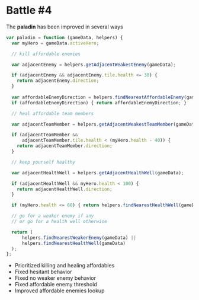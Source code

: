 Battle #4
=========

The **paladin** has been improved in several ways

```js
var paladin = function (gameData, helpers) {
  var myHero = gameData.activeHero;

  // kill affordable enemies

  var adjacentEnemy = helpers.getAdjacentWeakestEnemy(gameData);

  if (adjacentEnemy && adjacentEnemy.tile.health <= 30) {
    return adjacentEnemy.direction;
  }
  
  var affordableEnemyDirection = helpers.findNearestAffordableEnemy(gameData);
  if (affordableEnemyDirection) { return affordableEnemyDirection; }

  // heal affordable team members

  var adjacentTeamMember = helpers.getAdjacentWeakestTeamMember(gameData);

  if (adjacentTeamMember &&
      adjacentTeamMember.tile.health < (myHero.health - 40)) {
    return adjacentTeamMember.direction;
  }

  // keep yourself healthy

  var adjacentHealthWell = helpers.getAdjacentHealthWell(gameData);

  if (adjacentHealthWell && myHero.health < 100) {
    return adjacentHealthWell.direction;
  }

  if (myHero.health <= 60) { return helpers.findNearestHealthWell(gameData); }

  // go for a weaker enemy if any
  // or go for a health well otherwise

  return (
      helpers.findNearestWeakerEnemy(gameData) ||
      helpers.findNearestHealthWell(gameData)
  );
};
```

*   Prioritized killing and healing affordables
*   Fixed hesitant behavior
*   Fixed no weaker enemy behavior
*   Fixed affordable enemy threshold
*   Improved affordable enemies lookup
